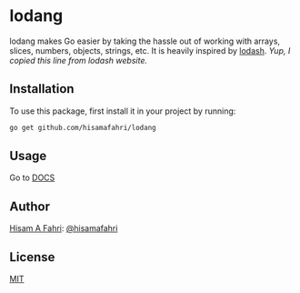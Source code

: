 # lodang

lodang makes Go easier by taking the hassle out of working with arrays, slices, numbers, objects, strings, etc. It is heavily inspired by [lodash](https://lodash.com). *Yup, I copied this line from lodash website.*

## Installation

To use this package, first install it in your project by running:

```bash
go get github.com/hisamafahri/lodang
```

## Usage

Go to [DOCS](DOCS.md)

## Author

[Hisam A Fahri](https://hisamafahri.com): [@hisamafahri](https://github.com/hisamafahri)

## License

[MIT](LICENSE)